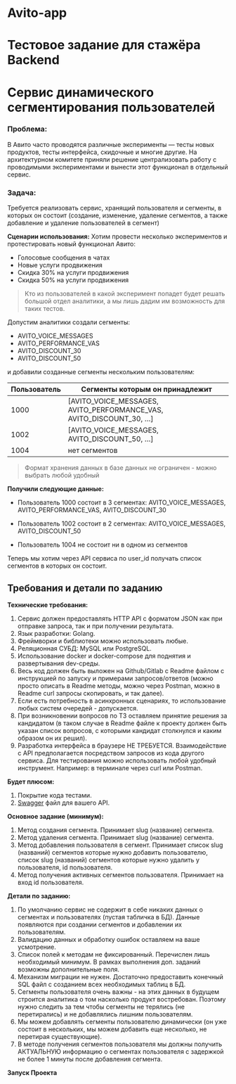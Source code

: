 # Avito-app
# Тестовое задание для стажёра Backend
# Сервис динамического сегментирования пользователей

### Проблема:

В Авито часто проводятся различные эксперименты — тесты новых продуктов, тесты интерфейса, скидочные и многие другие.
На архитектурном комитете приняли решение централизовать работу с проводимыми экспериментами и вынести этот функционал в отдельный сервис.

### Задача:

Требуется реализовать сервис, хранящий пользователя и сегменты, в которых он состоит (создание, изменение, удаление сегментов, а также добавление и удаление пользователей в сегмент)

**Сценарии использования:**
Хотим провести несколько экспериментов и протестировать новый функционал Авито:
- Голосовые сообщения в чатах
- Новые услуги продвижения
- Скидка 30% на услуги продвижения
- Скидка 50% на услуги продвижения

> Кто из пользователей в какой эксперимент попадет будет решать большой отдел аналитики, а мы лишь дадим им возможность для таких тестов.

Допустим аналитики создали сегменты:
- AVITO_VOICE_MESSAGES
- AVITO_PERFORMANCE_VAS
- AVITO_DISCOUNT_30
- AVITO_DISCOUNT_50

и добавили созданные сегменты нескольким пользователям:

| Пользователь | Сегменты которым он принадлежит |
| --- | --- |
| 1000 | [AVITO_VOICE_MESSAGES, AVITO_PERFORMANCE_VAS, AVITO_DISCOUNT_30, …] |
| 1002 | [AVITO_VOICE_MESSAGES, AVITO_DISCOUNT_50, …] |
| 1004 | нет сегментов |

> Формат хранения данных в базе данных не ограничен - можно выбрать любой удобный

**Получили следующие данные:**

- Пользователь 1000 состоит в 3 сегментах: AVITO_VOICE_MESSAGES, AVITO_PERFORMANCE_VAS, AVITO_DISCOUNT_30

- Пользователь 1002 состоит в 2 сегментах: AVITO_VOICE_MESSAGES, AVITO_DISCOUNT_50

- Пользователь 1004 не состоит ни в одном из сегментов 

Теперь мы хотим через API сервиса по user_id получать список сегментов в которых он состоит.

## Требования и детали по заданию

**Технические требования:**

1. Сервис должен предоставлять HTTP API с форматом JSON как при отправке запроса, так и при получении результата.
2. Язык разработки: Golang.
3. Фреймворки и библиотеки можно использовать любые.
4. Реляционная СУБД: MySQL или PostgreSQL.
5. Использование docker и docker-compose для поднятия и развертывания dev-среды.
6. Весь код должен быть выложен на Github/Gitlab с Readme файлом с инструкцией по запуску и примерами запросов/ответов (можно просто описать в Readme методы, можно через Postman, можно в Readme curl запросы скопировать, и так далее).
7. Если есть потребность в асинхронных сценариях, то использование любых систем очередей - допускается.
8. При возникновении вопросов по ТЗ оставляем принятие решения за кандидатом (в таком случае в Readme файле к проекту должен быть указан список вопросов, с которыми кандидат столкнулся и каким образом он их решил).
9. Разработка интерфейса в браузере НЕ ТРЕБУЕТСЯ. Взаимодействие с API предполагается посредством запросов из кода другого сервиса. Для тестирования можно использовать любой удобный инструмент. Например: в терминале через curl или Postman.

**Будет плюсом:**
1. Покрытие кода тестами.
2. [Swagger](https://swagger.io/solutions/api-design/) файл для вашего API.

**Основное задание (минимум):**

1. Метод создания сегмента. Принимает slug (название) сегмента. 
2. Метод удаления сегмента. Принимает slug (название) сегмента. 
3. Метод добавления пользователя в сегмент. Принимает список slug (названий) сегментов которые нужно добавить пользователю, список slug (названий) сегментов которые нужно удалить у пользователя, id пользователя.
4. Метод получения активных сегментов пользователя. Принимает на вход id пользователя.

**Детали по заданию:**

1. По умолчанию сервис не содержит в себе никаких данных о сегментах и пользователях (пустая табличка в БД). Данные появляются при создании сегментов и добавлении их пользователям.
2. Валидацию данных и обработку ошибок оставляем на ваше усмотрение.
3. Список полей к методам не фиксированный. Перечислен лишь необходимый минимум. В рамках выполнения доп. заданий возможны дополнительные поля.
4. Механизм миграции не нужен. Достаточно предоставить конечный SQL файл с созданием всех необходимых таблиц в БД.
5. Сегменты пользователя очень важны - на этих данных в будущем строится аналитика о том насколько продукт востребован. Поэтому нужно следить за тем чтобы сегменты не терялись (не перетирались) и не добавлялись лишним пользователям.
6. Мы можем добавлять сегменты пользователю динамически (он уже состоит в нескольких, мы можем добавить еще несколько, не перетирая существующие).
7. В методе получения сегментов пользователя мы должны получить АКТУАЛЬНУЮ информацию о сегментах пользователя с задержкой не более 1 минуты после добавления сегмента.

**Запуск Проекта**


